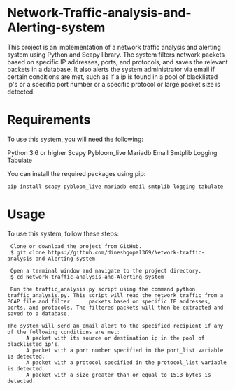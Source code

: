 # Network-Traffic-analysis-and-Alerting-system

This project is an implementation of a network traffic analysis and alerting system using Python and Scapy library. The system filters network packets based on specific IP addresses, ports, and protocols, and saves the relevant packets in a database. It also alerts the system administrator via email if certain conditions are met, such as if a ip is found in a pool of blacklisted ip's or a specific port number or a specific protocol or large packet size is detected.

# Requirements

To use this system, you will need the following:

  Python 3.6 or higher
  Scapy
  Pybloom_live
  Mariadb
  Email
  Smtplib
  Logging
  Tabulate

You can install the required packages using pip:

    pip install scapy pybloom_live mariadb email smtplib logging tabulate

# Usage

To use this system, follow these steps:

     Clone or download the project from GitHub.
     $ git clone https://github.com/dineshgopal369/Network-traffic-analysis-and-Alerting-system

     Open a terminal window and navigate to the project directory.
     $ cd Network-traffic-analysis-and-Alerting-system

     Run the traffic_analysis.py script using the command python traffic_analysis.py. This script will read the network traffic from a PCAP file and filter      packets based on specific IP addresses, ports, and protocols. The filtered packets will then be extracted and saved to a database.

    The system will send an email alert to the specified recipient if any of the following conditions are met:
          A packet with its source or destination ip in the pool of blacklisted ip's.
          A packet with a port number specified in the port_list variable is detected.
          A packet with a protocol specified in the protocol_list variable is detected.
          A packet with a size greater than or equal to 1518 bytes is detected.


